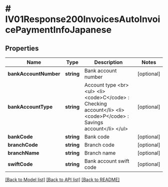 # # IV01Response200InvoicesAutoInvoicePaymentInfoJapanese

## Properties

Name | Type | Description | Notes
------------ | ------------- | ------------- | -------------
**bankAccountNumber** | **string** | Bank account number | [optional]
**bankAccountType** | **string** | Account type &lt;br&gt; &lt;ul&gt;     &lt;li&gt;&lt;code&gt;C&lt;/code&gt; : Checking account&lt;/li&gt;     &lt;li&gt;&lt;code&gt;P&lt;/code&gt; : Savings account&lt;/li&gt; &lt;/ul&gt; | [optional]
**bankCode** | **string** | Bank code | [optional]
**branchCode** | **string** | Branch code | [optional]
**branchName** | **string** | Branch name | [optional]
**swiftCode** | **string** | Bank account swift code | [optional]

[[Back to Model list]](../../README.md#models) [[Back to API list]](../../README.md#endpoints) [[Back to README]](../../README.md)
